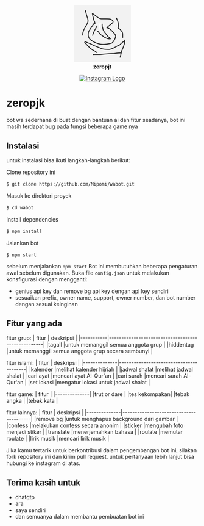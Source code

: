 <p align="center">
    <img src="Untitled-1.png" alt="foto bot" width="150"/><br>
    <b>zeropjt</b>
</p>
<p align="center">
  <a href="https://instagram.com/tnyeouu" target="_blank">
    <img src="https://upload.wikimedia.org/wikipedia/commons/a/a5/Instagram_icon.png" alt="Instagram Logo" width="25"/>
  </a>
</p>

# zeropjk

bot wa sederhana di buat dengan bantuan ai dan fitur seadanya, bot ini masih terdapat bug pada fungsi beberapa game nya

## Instalasi

untuk instalasi bisa ikuti langkah-langkah berikut:

Clone repository ini
```bash
$ git clone https://github.com/Mipomi/wabot.git
```
Masuk ke direktori proyek
```bash
$ cd wabot
```
Install dependencies
```bash
$ npm install
```
Jalankan bot
```bash
$ npm start
```
sebelum menjalankan `npm start` Bot ini membutuhkan beberapa pengaturan awal sebelum digunakan. Buka file `config.json` untuk melakukan konsfigurasi dengan mengganti:
- genius api key dan remove bg api key dengan api key sendiri
- sesuaikan prefix, owner name, support, owner number, dan bot number dengan sesuai keinginan

## Fitur yang ada
fitur grup:
|   fitur   |                   deskripsi                       |
|-----------|---------------------------------------------------|
|tagall     |untuk memanggil semua anggota grup                 |
|hiddentag  |untuk memanggil semua anggota grup secara sembunyi |

fitur islami:
|   fitur      |               deskripsi                |
|--------------|----------------------------------------|
|kalender      |melihat kalender hijriah                |
|jadwal shalat |melihat jadwal shalat                   |
|cari ayat     |mencari ayat Al-Qur'an                  |
|cari surah    |mencari surah Al-Qur'an                 |
|set lokasi    |mengatur lokasi untuk jadwal shalat     |

fitur game:
|   fitur      |
|--------------|
|trut or dare  |
|tes kekompakan|
|tebak angka   |
|tebak kata    |

fitur lainnya:
|   fitur      |               deskripsi                |
|--------------|----------------------------------------|
|remove bg     |untuk menghapus background dari gambar  |
|confess       |melakukan confess secara anonim         |
|sticker       |mengubah foto menjadi stiker            |
|translate     |menerjemahkan bahasa                    |
|roulate       |memutar roulate                         |
|lirik musik   |mencari lirik musik                     |

Jika kamu tertarik untuk berkontribusi dalam pengembangan bot ini, silakan fork repository ini dan kirim pull request. untuk pertanyaan lebih lanjut bisa hubungi ke instagram di atas.

## Terima kasih untuk
* chatgtp
* ara
* saya sendiri
* dan semuanya dalam membantu pembuatan bot ini
